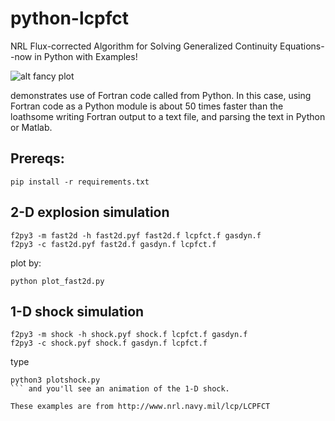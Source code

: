 # python-lcpfct
NRL Flux-corrected Algorithm for Solving Generalized Continuity Equations--now in Python with Examples!


![alt fancy plot](http://scienceopen.github.io/fast2d.gif)

demonstrates use of Fortran code called from Python. In this case, using Fortran code as a Python module
is about 50 times faster than the loathsome writing Fortran output to a text file, and parsing the text
in Python or Matlab.

Prereqs:
--------
``` pip install -r requirements.txt ```

## 2-D explosion simulation
```
f2py3 -m fast2d -h fast2d.pyf fast2d.f lcpfct.f gasdyn.f
f2py3 -c fast2d.pyf fast2d.f gasdyn.f lcpfct.f
```
plot by:
```
python plot_fast2d.py
```

## 1-D shock simulation
```
f2py3 -m shock -h shock.pyf shock.f lcpfct.f gasdyn.f
f2py3 -c shock.pyf shock.f gasdyn.f lcpfct.f
```
type
``` 
python3 plotshock.py 
``` and you'll see an animation of the 1-D shock.

These examples are from http://www.nrl.navy.mil/lcp/LCPFCT
